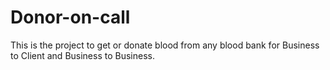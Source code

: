 # Donor-on-call
This is the project to get or donate blood from any blood bank for Business to Client and Business to Business.
